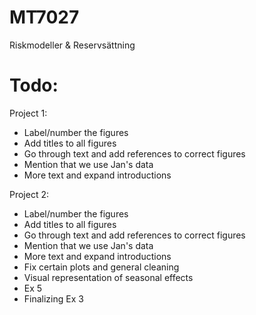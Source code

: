 # MT7027

Riskmodeller & Reservsättning

# Todo: 

Project 1:
* Label/number the figures
* Add titles to all figures
* Go through text and add references to correct figures
* Mention that we use Jan's data
* More text and expand introductions

Project 2:
* Label/number the figures
* Add titles to all figures
* Go through text and add references to correct figures
* Mention that we use Jan's data
* More text and expand introductions
* Fix certain plots and general cleaning
* Visual representation of seasonal effects
* Ex 5 
* Finalizing Ex 3